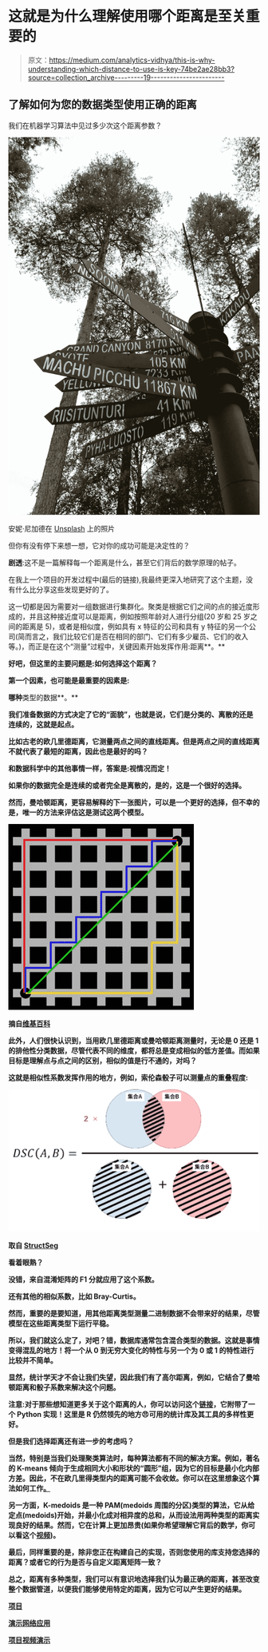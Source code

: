 # 这就是为什么理解使用哪个距离是至关重要的

> 原文：<https://medium.com/analytics-vidhya/this-is-why-understanding-which-distance-to-use-is-key-74be2ae28bb3?source=collection_archive---------19----------------------->

## 了解如何为您的数据类型使用正确的距离

我们在机器学习算法中见过多少次这个距离参数？

![](img/16ca657afaa9d13fd1042061dae8a97b.png)

安妮·尼加德在 [Unsplash](https://unsplash.com/) 上的照片

但你有没有停下来想一想，它对你的成功可能是决定性的？

**剧透**:这不是一篇解释每一个距离是什么，甚至它们背后的数学原理的帖子。

在我上一个项目的开发过程中(最后的链接),我最终更深入地研究了这个主题，没有什么比分享这些发现更好的了。

这一切都是因为需要对一组数据进行集群化。聚类是根据它们之间的点的接近度形成的，并且这种接近度可以是距离，例如按照年龄对人进行分组(20 岁和 25 岁之间的距离是 5)，或者是相似度，例如具有 x 特征的公司和具有 y 特征的另一个公司(简而言之，我们比较它们是否在相同的部门、它们有多少雇员、它们的收入等。)，而正是在这个“测量”过程中，关键因素开始发挥作用:距离**。**

**好吧，但这里的主要问题是:如何选择这个距离？**

**第一个因素，也可能是最重要的因素是:**

**哪种**类型的数据**。**

**我们准备数据的方式决定了它的“面貌”，也就是说，它们是分类的、离散的还是连续的，这就是起点。**

**比如古老的欧几里德距离，它测量两点之间的直线距离。但是两点之间的直线距离不就代表了最短的距离，因此也是最好的吗？**

**和数据科学中的其他事情一样，答案是:**视情况而定！****

**如果你的数据完全是连续的或者完全是离散的，是的，这是一个很好的选择。**

**然而，曼哈顿距离，更容易解释的下一张图片，可以是一个更好的选择，但不幸的是，唯一的方法来评估这是测试这两个模型。**

**![](img/8878847f0806359aca0447887c2c4cfc.png)**

**摘自[维基百科](https://en.wiktionary.org/wiki/Manhattan_distance)**

**此外，人们很快认识到，当用欧几里德距离或曼哈顿距离测量时，无论是 0 还是 1 的排他性分类数据，尽管代表不同的维度，都将总是变成相似的低方差值。而如果目标是理解点与点之间的区别，相似的值是行不通的，对吗？**

**这就是相似性系数发挥作用的地方，例如，索伦森骰子可以测量点的重叠程度:**

**![](img/ed0f9948894234cebe90a292d396c65a.png)**

**取自 [StructSeg](https://structseg2019.grand-challenge.org/Evaluation/)**

**看着眼熟？**

**没错，来自混淆矩阵的 F1 分就应用了这个系数。**

**还有其他的相似系数，比如 Bray-Curtis。**

**然而，重要的是要知道，用其他距离类型测量二进制数据不会带来好的结果，尽管模型在这些距离类型下运行平稳。**

**所以，我们就这么定了，对吧？错，数据库通常包含混合类型的数据。这就是事情变得混乱的地方！将一个从 0 到无穷大变化的特性与另一个为 0 或 1 的特性进行比较并不简单。**

**显然，统计学天才不会让我们失望，因此我们有了高尔距离，例如，它结合了曼哈顿距离和骰子系数来解决这个问题。**

****注意**:对于那些想知道更多关于这个距离的人，你可以访问这个[链接](https://bit.ly/30zpQkS)，它附带了一个 Python 实现！这里是 R 仍然领先的地方😠可用的统计库及其工具的多样性更好。**

**但是我们选择距离还有进一步的考虑吗？**

**当然，特别是当我们处理聚类算法时，每种算法都有不同的解决方案。例如，著名的 K-means 倾向于生成相同大小和形状的“圆形”组，因为它的目标是最小化内部方差。因此，不在欧几里得类型内的距离可能不会收敛。你可以在这里想象这个算法如何工作[。](https://youtu.be/4b5d3muPQmA)**

**另一方面，K-medoids 是一种 PAM(medoids 周围的分区)类型的算法，它从给定点(medoids)开始，并最小化成对相异度的总和，从而设法用两种类型的距离实现良好的结果。然而，它在计算上更加昂贵(如果你希望理解它背后的数学，你可以看这个[视频](https://youtu.be/GApaAnGx3Fw))。**

**最后，同样重要的是，除非您正在构建自己的实现，否则您使用的库支持您选择的距离？或者它的行为是否与自定义距离矩阵一致？**

**总之，距离有多种类型，我们可以有意识地选择我们认为最正确的距离，甚至改变整个数据管道，以便我们能够使用特定的距离，因为它可以产生更好的结果。**

**[项目](https://github.com/Rpinto02/Similarity_Recommender)**

**[演示网络应用](https://market-lead-generator.herokuapp.com/)**

**[项目视频演示](https://youtu.be/82To-s2dl2o)**